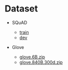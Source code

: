 # Dataset


- SQuAD 
	- [train](https://rajpurkar.github.io/SQuAD-explorer/dataset/train-v1.1.json)
  - [dev](https://rajpurkar.github.io/SQuAD-explorer/dataset/dev-v1.1.json)

- Glove
	- [glove.6B.zip](http://nlp.stanford.edu/data/glove.6B.zip)
	- [glove.840B.300d.zip](http://nlp.stanford.edu/data/glove.840B.300d.zip)
